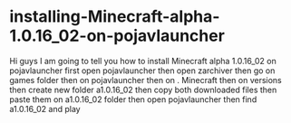 # installing-Minecraft-alpha-1.0.16_02-on-pojavlauncher
Hi guys I am going to tell you how to install Minecraft alpha 1.0.16_02 on pojavlauncher  first open pojavlauncher then open zarchiver then go on games folder then on pojavlauncher then on . Minecraft then on versions then create new folder a1.0.16_02 then copy both downloaded files then paste them on a1.0.16_02 folder then open pojavlauncher then find a1.0.16_02 and play
